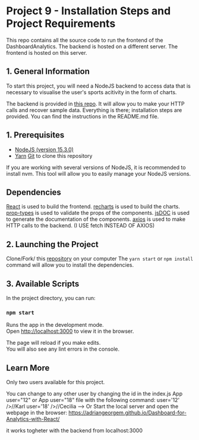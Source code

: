 # Project 9 - Installation Steps and Project Requirements

This repo contains all the source code to run the frontend of the DashboardAnalytics.
The backend is hosted on a different server.
The frontend is hosted on this server.

## 1. General Information

To start this project, you will need a NodeJS backend to access data that is necessary to visualise the user's sports acitivity in the form of charts.

The backend is provided in [this repo](https://github.com/OpenClassrooms-Student-Center/P9-front-end-dashboard).
It will allow you to make your HTTP calls and recover sample data.
Everything is there; installation steps are provided. You can find the instructions in the README.md file.

## 1. Prerequisites

- [NodeJS (version 15.3.0)](https://nodejs.org/en/)
- [Yarn](https://yarnpkg.com/)
  [Git](https://git-scm.com/) to clone this repository

If you are working with several versions of NodeJS, it is recommended to install nvm. This tool will allow you to easily manage your NodeJS versions.

## Dependencies

[React](https://reactjs.org/) is used to build the frontend.
[recharts](https://recharts.org/en-US) is used to build the charts.
[prop-types](https://www.npmjs.com/package/prop-types) is used to validate the props of the components.
[jsDOC](https://www.npmjs.com/package/jsdoc) is used to generate the documentation of the components.
[axios](https://www.npmjs.com/package/axios) is used to make HTTP calls to the backend. (I USE fetch INSTEAD OF AXIOS)

## 2. Launching the Project

Clone/Fork/ this [repository](https://github.com/AdrianGeorgeM/Dashboard-for-Analytics-with-React.git) on your computer
The `yarn start` or `npm install` command will allow you to install the dependencies.

## 3. Available Scripts

In the project directory, you can run:

### `npm start`

Runs the app in the development mode.\
Open [http://localhost:3000](http://localhost:3000) to view it in the browser.

The page will reload if you make edits.\
You will also see any lint errors in the console.

## Learn More

Only two users available for this project.

You can change to any other user by changing the id in the index.js App user="12" or App user="18" file with the following command:
user='12' />//Karl
user='18' />//Cecilia -->
Or
Start the local server and open the webpage in the browser:
https://adriangeorgem.github.io/Dashboard-for-Analytics-with-React/

it works togheter with the backend from localhost:3000
